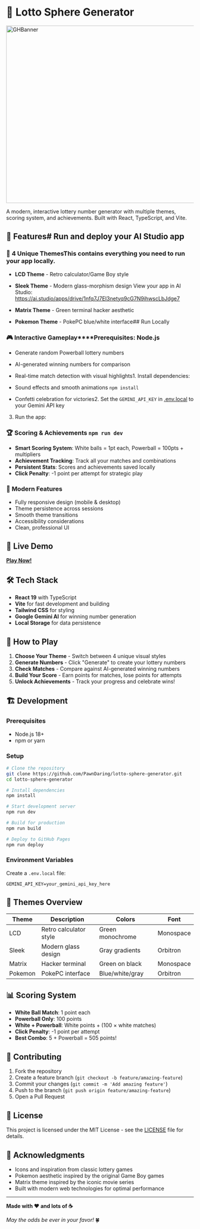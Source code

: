 # 🎰 Lotto Sphere Generator<div align="center">

<img width="1200" height="475" alt="GHBanner" src="https://github.com/user-attachments/assets/0aa67016-6eaf-458a-adb2-6e31a0763ed6" />

A modern, interactive lottery number generator with multiple themes, scoring system, and achievements. Built with React, TypeScript, and Vite.</div>



## 🌟 Features# Run and deploy your AI Studio app



### 🎨 **4 Unique Themes**This contains everything you need to run your app locally.

- **LCD Theme** - Retro calculator/Game Boy style

- **Sleek Theme** - Modern glass-morphism design  View your app in AI Studio: https://ai.studio/apps/drive/1nfq7J7EI3netyq9cG7N9ihwscLbJdge7

- **Matrix Theme** - Green terminal hacker aesthetic

- **Pokemon Theme** - PokePC blue/white interface## Run Locally



### 🎮 **Interactive Gameplay****Prerequisites:**  Node.js

- Generate random Powerball lottery numbers

- AI-generated winning numbers for comparison

- Real-time match detection with visual highlights1. Install dependencies:

- Sound effects and smooth animations   `npm install`

- Confetti celebration for victories2. Set the `GEMINI_API_KEY` in [.env.local](.env.local) to your Gemini API key

3. Run the app:

### 🏆 **Scoring & Achievements**   `npm run dev`

- **Smart Scoring System**: White balls = 1pt each, Powerball = 100pts + multipliers
- **Achievement Tracking**: Track all your matches and combinations
- **Persistent Stats**: Scores and achievements saved locally
- **Click Penalty**: -1 point per attempt for strategic play

### 📱 **Modern Features**
- Fully responsive design (mobile & desktop)
- Theme persistence across sessions
- Smooth theme transitions
- Accessibility considerations
- Clean, professional UI

## 🚀 Live Demo

**[Play Now!](https://pawndaring.github.io/lotto-sphere-generator)**

## 🛠 Tech Stack

- **React 19** with TypeScript
- **Vite** for fast development and building
- **Tailwind CSS** for styling
- **Google Gemini AI** for winning number generation
- **Local Storage** for data persistence

## 🎯 How to Play

1. **Choose Your Theme** - Switch between 4 unique visual styles
2. **Generate Numbers** - Click "Generate" to create your lottery numbers  
3. **Check Matches** - Compare against AI-generated winning numbers
4. **Build Your Score** - Earn points for matches, lose points for attempts
5. **Unlock Achievements** - Track your progress and celebrate wins!

## 🏗 Development

### Prerequisites
- Node.js 18+
- npm or yarn

### Setup
```bash
# Clone the repository
git clone https://github.com/PawnDaring/lotto-sphere-generator.git
cd lotto-sphere-generator

# Install dependencies
npm install

# Start development server
npm run dev

# Build for production
npm run build

# Deploy to GitHub Pages
npm run deploy
```

### Environment Variables
Create a `.env.local` file:
```
GEMINI_API_KEY=your_gemini_api_key_here
```

## 🎨 Themes Overview

| Theme | Description | Colors | Font |
|-------|-------------|---------|------|
| LCD | Retro calculator style | Green monochrome | Monospace |
| Sleek | Modern glass design | Gray gradients | Orbitron |
| Matrix | Hacker terminal | Green on black | Monospace |
| Pokemon | PokePC interface | Blue/white/gray | Orbitron |

## 📊 Scoring System

- **White Ball Match**: 1 point each
- **Powerball Only**: 100 points  
- **White + Powerball**: White points + (100 × white matches)
- **Click Penalty**: -1 point per attempt
- **Best Combo**: 5 + Powerball = 505 points!

## 🤝 Contributing

1. Fork the repository
2. Create a feature branch (`git checkout -b feature/amazing-feature`)
3. Commit your changes (`git commit -m 'Add amazing feature'`)
4. Push to the branch (`git push origin feature/amazing-feature`)
5. Open a Pull Request

## 📄 License

This project is licensed under the MIT License - see the [LICENSE](LICENSE) file for details.

## 🙏 Acknowledgments

- Icons and inspiration from classic lottery games
- Pokemon aesthetic inspired by the original Game Boy games
- Matrix theme inspired by the iconic movie series
- Built with modern web technologies for optimal performance

---

**Made with ❤️ and lots of ☕**

*May the odds be ever in your favor!* 🍀
